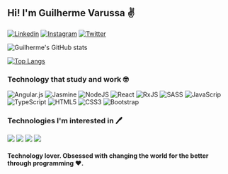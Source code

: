 ## Hi! I'm Guilherme Varussa ✌️


[![Linkedin](https://img.shields.io/badge/LinkedIn-0077B5?style=for-the-badge&logo=linkedin&logoColor=white)](https://www.linkedin.com/in/guilherme-varussa/) [![Instagram](https://img.shields.io/badge/Instagram-E4405F?style=for-the-badge&logo=instagram&logoColor=white)](https://www.instagram.com/guivarussa/) [![Twitter](https://img.shields.io/badge/Twitter-1DA1F2?style=for-the-badge&logo=twitter&logoColor=white)](https://twitter.com/guivarussa)


![Guilherme's GitHub stats](https://github-readme-stats.vercel.app/api?username=guilhermevarussa&show_icons=true&theme=tokyonight)


[![Top Langs](https://github-readme-stats.vercel.app/api/top-langs/?username=guilhermevarussa&layout=compact)](https://github.com/guilhermevarussa/github-readme-stats)



### Technology that study and work 🤓

![Angular.js](https://img.shields.io/badge/angular.js-%23E23237.svg?style=for-the-badge&logo=angularjs&logoColor=white) ![Jasmine](https://img.shields.io/badge/jasmine-%238A4182.svg?style=for-the-badge&logo=jasmine&logoColor=white) ![NodeJS](https://img.shields.io/badge/node.js-6DA55F?style=for-the-badge&logo=node.js&logoColor=white) ![React](https://img.shields.io/badge/react-%2320232a.svg?style=for-the-badge&logo=react&logoColor=%2361DAFB) ![RxJS](https://img.shields.io/badge/rxjs-%23B7178C.svg?style=for-the-badge&logo=reactivex&logoColor=white) ![SASS](https://img.shields.io/badge/SASS-hotpink.svg?style=for-the-badge&logo=SASS&logoColor=white) ![JavaScrip](https://img.shields.io/badge/JavaScript-323330?style=for-the-badge&logo=javascript&logoColor=F7DF1E) ![TypeScript](https://img.shields.io/badge/TypeScript-007ACC?style=for-the-badge&logo=typescript&logoColor=white) ![HTML5](https://img.shields.io/badge/HTML5-E34F26?style=for-the-badge&logo=html5&logoColor=white) ![CSS3](https://img.shields.io/badge/CSS3-1572B6?style=for-the-badge&logo=css3&logoColor=white)  ![Bootstrap](https://img.shields.io/badge/Bootstrap-563D7C?style=for-the-badge&logo=bootstrap&logoColor=white) <br>


### Technologies I'm interested in 🖊️

![](https://img.shields.io/badge/Swift-FA7343?style=for-the-badge&logo=swift&logoColor=white) ![](https://img.shields.io/badge/React_Native-20232A?style=for-the-badge&logo=react&logoColor=61DAFB) ![](https://img.shields.io/badge/Flutter-02569B?style=for-the-badge&logo=flutter&logoColor=white) ![](https://img.shields.io/badge/Kotlin-0095D5?&style=for-the-badge&logo=kotlin&logoColor=white) <br>


<div>
    <h4>Technology lover. Obsessed with changing the world for the better through programming ❤️.</h4>
</div>
